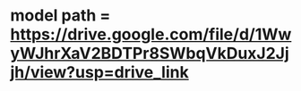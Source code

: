 # model path = https://drive.google.com/file/d/1WwyWJhrXaV2BDTPr8SWbqVkDuxJ2Jjjh/view?usp=drive_link
